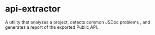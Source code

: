 # api-extractor

A utility that analyzes a project, detects common JSDoc problems , and generates
a report of the exported Public API.

